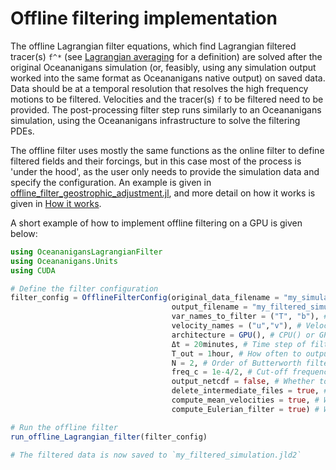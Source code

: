 # Offline filtering implementation

The offline Lagrangian filter equations, which find Lagrangian filtered tracer(s) ``f^*`` (see [Lagrangian averaging](@ref "Lagrangian averaging") for a definition) are solved after the original Oceananigans simulation (or, feasibly, using any simulation output worked into the same format as Oceananigans native output) on saved data. Data should be at a temporal resolution that resolves the high frequency motions to be filtered. Velocities and the tracer(s) ``f`` to be filtered need to be provided. The post-processing filter step runs similarly to an Oceananigans simulation, using the Oceananigans infrastructure to solve the filtering PDEs. 

The offline filter uses mostly the same functions as the online filter to define filtered fields and their forcings, but in this case most of the process is 'under the hood', as the user only needs to provide the simulation data and specify the configuration. An example is given in [offline_filter_geostrophic_adjustment.jl](https://github.com/loisbaker/OceananigansLagrangianFilter.jl/blob/main/examples/offline_filter_geostrophic_adjustment.jl), and more detail on how it works is given in [How it works](@ref "How it works").

A short example of how to implement offline filtering on a GPU is given below:

```julia
using OceananigansLagrangianFilter
using Oceananigans.Units
using CUDA

# Define the filter configuration
filter_config = OfflineFilterConfig(original_data_filename = "my_simulation.jld2", # Where the original simulation output is
                                    output_filename = "my_filtered_simulation.jld2" # Where to save the filtered output
                                    var_names_to_filter = ("T", "b"), # Which variables to filter
                                    velocity_names = ("u","v"), # Velocities to use for Lagrangian filtering
                                    architecture = GPU(), # CPU() or GPU()
                                    Δt = 20minutes, # Time step of filtering simulation
                                    T_out = 1hour, # How often to output filtered data
                                    N = 2, # Order of Butterworth filter
                                    freq_c = 1e-4/2, # Cut-off frequency of Butterworth filter
                                    output_netcdf = false, # Whether to output filtered data to a netcdf file in addition to .jld2
                                    delete_intermediate_files = true, # Delete the individual output of the forward and backward passes
                                    compute_mean_velocities = true, # Whether to compute the mean velocities
                                    compute_Eulerian_filter = true) # Whether to compute the Eulerian filter for comparison

# Run the offline filter
run_offline_Lagrangian_filter(filter_config)

# The filtered data is now saved to `my_filtered_simulation.jld2`
```